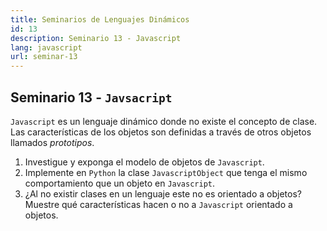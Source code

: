 ```yaml
---
title: Seminarios de Lenguajes Dinámicos
id: 13
description: Seminario 13 - Javascript
lang: javascript
url: seminar-13
---
```


## Seminario 13 - `Javsacript`

`Javascript` es un lenguaje dinámico donde no existe el concepto de clase. Las características de los objetos son definidas a través de otros objetos llamados *prototipos*.

1. Investigue y exponga el modelo de objetos de `Javascript`.
2. Implemente en `Python` la clase `JavascriptObject` que tenga el mismo comportamiento que un objeto en `Javascript`. 
3. ¿Al no existir clases en un lenguaje este no es orientado a objetos? Muestre qué características hacen o no a `Javascript` orientado a objetos.
